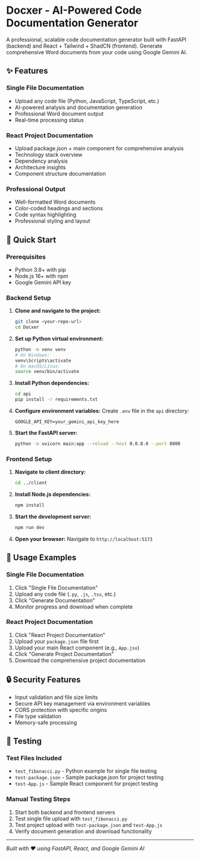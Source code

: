 # Docxer - AI-Powered Code Documentation Generator

A professional, scalable code documentation generator built with FastAPI (backend) and React + Tailwind + ShadCN (frontend). Generate comprehensive Word documents from your code using Google Gemini AI.

## ✨ Features

### Single File Documentation

- Upload any code file (Python, JavaScript, TypeScript, etc.)
- AI-powered analysis and documentation generation
- Professional Word document output
- Real-time processing status

### React Project Documentation

- Upload package.json + main component for comprehensive analysis
- Technology stack overview
- Dependency analysis
- Architecture insights
- Component structure documentation

### Professional Output

- Well-formatted Word documents
- Color-coded headings and sections
- Code syntax highlighting
- Professional styling and layout

## 🚀 Quick Start

### Prerequisites

- Python 3.8+ with pip
- Node.js 16+ with npm
- Google Gemini API key

### Backend Setup

1. **Clone and navigate to the project:**

   ```bash
   git clone <your-repo-url>
   cd Docxer
   ```

2. **Set up Python virtual environment:**

   ```bash
   python -m venv venv
   # On Windows:
   venv\Scripts\activate
   # On macOS/Linux:
   source venv/bin/activate
   ```

3. **Install Python dependencies:**

   ```bash
   cd api
   pip install -r requirements.txt
   ```

4. **Configure environment variables:**
   Create `.env` file in the `api` directory:

   ```env
   GOOGLE_API_KEY=your_gemini_api_key_here
   ```

5. **Start the FastAPI server:**

   ```bash
   python -m uvicorn main:app --reload --host 0.0.0.0 --port 8000
   ```

### Frontend Setup

1. **Navigate to client directory:**

   ```bash
   cd ../client
   ```

2. **Install Node.js dependencies:**

   ```bash
   npm install
   ```

3. **Start the development server:**

   ```bash
   npm run dev
   ```

4. **Open your browser:**
   Navigate to `http://localhost:5173`

## 🎯 Usage Examples

### Single File Documentation

1. Click "Single File Documentation"
2. Upload any code file (`.py`, `.js`, `.tsx`, etc.)
3. Click "Generate Documentation"
4. Monitor progress and download when complete

### React Project Documentation

1. Click "React Project Documentation"
2. Upload your `package.json` file first
3. Upload your main React component (e.g., `App.jsx`)
4. Click "Generate Project Documentation"
5. Download the comprehensive project documentation

## 🔒 Security Features

- Input validation and file size limits
- Secure API key management via environment variables
- CORS protection with specific origins
- File type validation
- Memory-safe processing

## 🧪 Testing

### Test Files Included

- `test_fibonacci.py` - Python example for single file testing
- `test-package.json` - Sample package.json for project testing
- `test-App.js` - Sample React component for project testing

### Manual Testing Steps

1. Start both backend and frontend servers
2. Test single file upload with `test_fibonacci.py`
3. Test project upload with `test-package.json` and `test-App.js`
4. Verify document generation and download functionality

---

*Built with ❤️ using FastAPI, React, and Google Gemini AI*
